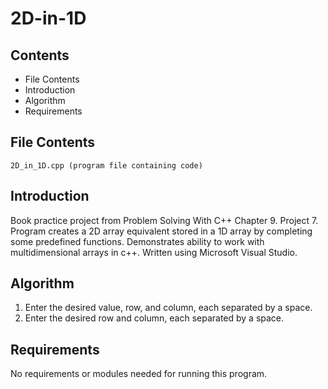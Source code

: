# 2D-in-1D

Contents
---------------------
* File Contents
* Introduction
* Algorithm
* Requirements

## File Contents
	
	2D_in_1D.cpp (program file containing code)

## Introduction
Book practice project from Problem Solving With C++ Chapter 9. Project 7.
Program creates a 2D array equivalent stored in a 1D array by completing some predefined functions. Demonstrates ability to work with multidimensional arrays in c++.
Written using Microsoft Visual Studio. 

## Algorithm

1. Enter the desired value, row, and column, each separated by a space.
2. Enter the desired row and column, each separated by a space.

## Requirements
No requirements or modules needed for running this program.
